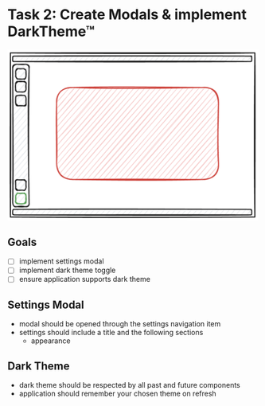 # Task 2: Create Modals & implement DarkTheme™

![sketch of the settings modal](/tasks/assets/task2.png)

## Goals

- [ ] implement settings modal
- [ ] implement dark theme toggle
- [ ] ensure application supports dark theme

## Settings Modal

- modal should be opened through the settings navigation item
- settings should include a title and the following sections
  - appearance

## Dark Theme

- dark theme should be respected by all past and future components
- application should remember your chosen theme on refresh
